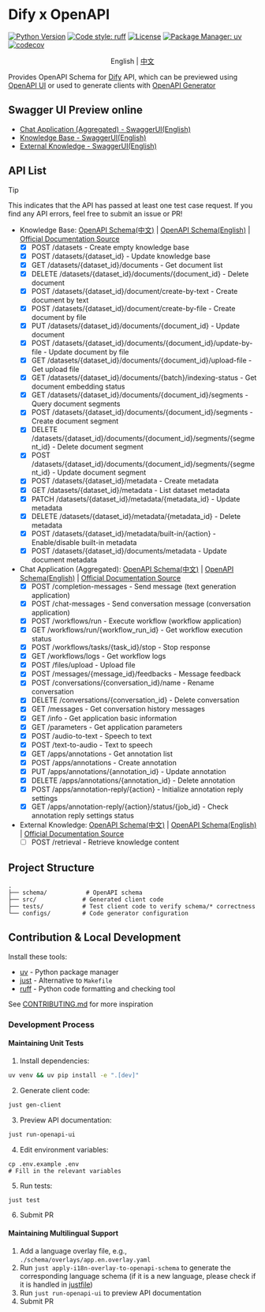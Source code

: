 # Dify x OpenAPI

[![Python Version](https://img.shields.io/badge/python-3.9%2B-blue)](https://www.python.org)
[![Code style: ruff](https://img.shields.io/badge/code%20style-ruff-000000.svg)](https://github.com/astral-sh/ruff)
[![License](https://img.shields.io/badge/license-MIT-green.svg)](LICENSE)
[![Package Manager: uv](https://img.shields.io/badge/package%20manager-uv-black)](https://github.com/astral-sh/uv)
[![codecov](https://codecov.io/gh/straydragon/dify-openapi/branch/main/graph/badge.svg)](https://codecov.io/gh/straydragon/dify-openapi)


<div align="center">

English | [中文](./README.zh.md)

</div>

Provides OpenAPI Schema for [Dify](https://github.com/langgenius/dify) API, which can be previewed using [OpenAPI UI](https://github.com/swagger-api/swagger-ui) or used to generate clients with [OpenAPI Generator](https://github.com/OpenAPITools/openapi-generator)

## Swagger UI Preview online

- [Chat Application (Aggregated) - SwaggerUI(English)](https://petstore.swagger.io/?url=https://raw.githubusercontent.com/StrayDragon/dify-openapi/refs/heads/main/schema/app.en.yaml)
- [Knowledge Base - SwaggerUI(English)](https://petstore.swagger.io/?url=https://raw.githubusercontent.com/StrayDragon/dify-openapi/refs/heads/main/schema/knowledge_base.en.yaml)
- [External Knowledge - SwaggerUI(English)](https://petstore.swagger.io/?url=https://raw.githubusercontent.com/StrayDragon/dify-openapi/refs/heads/main/schema/external_knowledge_base.en.yaml)

## API List

> [!tip]
> This indicates that the API has passed at least one test case request. If you find any API errors, feel free to submit an issue or PR!

- Knowledge Base: [OpenAPI Schema(中文)](./schema/knowledge_base.zh.yaml) | [OpenAPI Schema(English)](./schema/knowledge_base.en.yaml) | [Official Documentation Source](https://github.com/langgenius/dify/tree/1.2.0/web/app/(commonLayout)/datasets/template)
  - [x] POST /datasets - Create empty knowledge base
  - [x] POST /datasets/{dataset_id} - Update knowledge base
  - [x] GET /datasets/{dataset_id}/documents - Get document list
  - [x] DELETE /datasets/{dataset_id}/documents/{document_id} - Delete document
  - [x] POST /datasets/{dataset_id}/document/create-by-text - Create document by text
  - [x] POST /datasets/{dataset_id}/document/create-by-file - Create document by file
  - [x] PUT /datasets/{dataset_id}/documents/{document_id} - Update document
  - [x] POST /datasets/{dataset_id}/documents/{document_id}/update-by-file - Update document by file
  - [x] GET /datasets/{dataset_id}/documents/{document_id}/upload-file - Get upload file
  - [x] GET /datasets/{dataset_id}/documents/{batch}/indexing-status - Get document embedding status
  - [x] GET /datasets/{dataset_id}/documents/{document_id}/segments - Query document segments
  - [x] POST /datasets/{dataset_id}/documents/{document_id}/segments - Create document segment
  - [x] DELETE /datasets/{dataset_id}/documents/{document_id}/segments/{segment_id} - Delete document segment
  - [x] POST /datasets/{dataset_id}/documents/{document_id}/segments/{segment_id} - Update document segment
  - [x] POST /datasets/{dataset_id}/metadata - Create metadata
  - [x] GET /datasets/{dataset_id}/metadata - List dataset metadata
  - [x] PATCH /datasets/{dataset_id}/metadata/{metadata_id} - Update metadata
  - [x] DELETE /datasets/{dataset_id}/metadata/{metadata_id} - Delete metadata
  - [x] POST /datasets/{dataset_id}/metadata/built-in/{action} - Enable/disable built-in metadata
  - [x] POST /datasets/{dataset_id}/documents/metadata - Update document metadata

- Chat Application (Aggregated): [OpenAPI Schema(中文)](./schema/app.zh.yaml) | [OpenAPI Schema(English)](./schema/app.en.yaml) | [Official Documentation Source](https://github.com/langgenius/dify/tree/1.2.0/web/app/components/develop/template)
  - [x] POST /completion-messages - Send message (text generation application)
  - [x] POST /chat-messages - Send conversation message (conversation application)
  - [x] POST /workflows/run - Execute workflow (workflow application)
  - [x] GET /workflows/run/{workflow_run_id} - Get workflow execution status
  - [x] POST /workflows/tasks/{task_id}/stop - Stop response
  - [x] GET /workflows/logs - Get workflow logs
  - [x] POST /files/upload - Upload file
  - [x] POST /messages/{message_id}/feedbacks - Message feedback
  - [x] POST /conversations/{conversation_id}/name - Rename conversation
  - [x] DELETE /conversations/{conversation_id} - Delete conversation
  - [x] GET /messages - Get conversation history messages
  - [x] GET /info - Get application basic information
  - [x] GET /parameters - Get application parameters
  - [x] POST /audio-to-text - Speech to text
  - [x] POST /text-to-audio - Text to speech
  - [x] GET /apps/annotations - Get annotation list
  - [x] POST /apps/annotations - Create annotation
  - [x] PUT /apps/annotations/{annotation_id} - Update annotation
  - [x] DELETE /apps/annotations/{annotation_id} - Delete annotation
  - [x] POST /apps/annotation-reply/{action} - Initialize annotation reply settings
  - [x] GET /apps/annotation-reply/{action}/status/{job_id} - Check annotation reply settings status

- External Knowledge: [OpenAPI Schema(中文)](./schema/external_knowledge_base.zh.yaml) | [OpenAPI Schema(English)](./schema/external_knowledge_base.en.yaml) | [Official Documentation Source](https://docs.dify.ai/v1.2.0/guides/knowledge-base/external-knowledge-api-documentation)
  - [ ] POST /retrieval - Retrieve knowledge content

## Project Structure

```
.
├── schema/           # OpenAPI schema
├── src/             # Generated client code
├── tests/           # Test client code to verify schema/* correctness
└── configs/         # Code generator configuration
```

## Contribution & Local Development

Install these tools:

- [uv](https://github.com/astral-sh/uv) - Python package manager
- [just](https://github.com/casey/just) - Alternative to `Makefile`
- [ruff](https://github.com/astral-sh/ruff) - Python code formatting and checking tool

See [CONTRIBUTING.md](./doc/CONTRIBUTING.md) for more inspiration

### Development Process

#### Maintaining Unit Tests

1. Install dependencies:
```bash
uv venv && uv pip install -e ".[dev]"
```

2. Generate client code:
```bash
just gen-client
```

3. Preview API documentation:
```bash
just run-openapi-ui
```

4. Edit environment variables:

```
cp .env.example .env
# Fill in the relevant variables
```

5. Run tests:
```bash
just test
```
6. Submit PR

#### Maintaining Multilingual Support

1. Add a language overlay file, e.g., `./schema/overlays/app.en.overlay.yaml`
2. Run `just apply-i18n-overlay-to-openapi-schema` to generate the corresponding language schema (if it is a new language, please check if it is handled in [justfile](./justfile))
3. Run `just run-openapi-ui` to preview API documentation
4. Submit PR
